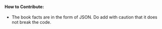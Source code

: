 #### How to Contribute:
- The book facts are in the form of JSON. Do add with caution that it does not break the code.
